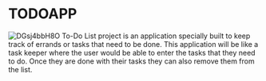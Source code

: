 # TODOAPP
<img src="https://imagetolink.com/ib/DGsj4bbH8O.jpg" alt="DGsj4bbH8O"/>
To-Do List project is an application specially built to keep track of errands or tasks that need to be done. This application will be like a task keeper where the user would be able to enter the tasks that they need to do. Once they are done with their tasks they can also remove them from the list.





